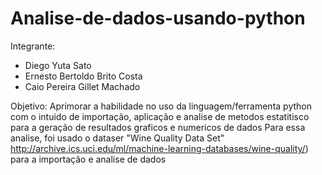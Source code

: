 # Analise-de-dados-usando-python

Integrante:
- Diego Yuta Sato
- Ernesto Bertoldo Brito Costa
- Caio Pereira Gillet Machado

Objetivo:
  Aprimorar a habilidade no uso da linguagem/ferramenta python com o intuido de importação, aplicação e analise de metodos estatitisco para a geração de resultados graficos e numericos de dados
  Para essa analise, foi usado o dataser "Wine Quality Data Set" http://archive.ics.uci.edu/ml/machine-learning-databases/wine-quality/) para a importação e analise de dados
